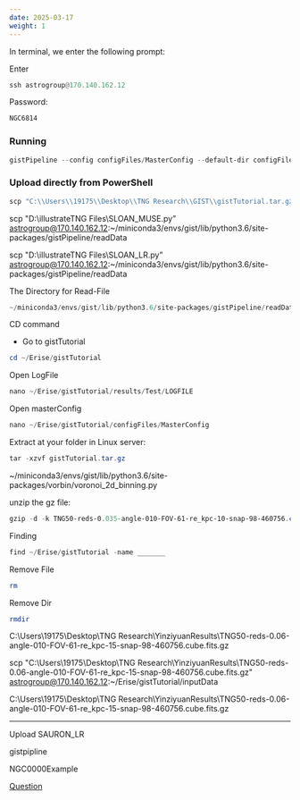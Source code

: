 ```yaml
---
date: 2025-03-17
weight: 1
---
```


In terminal, we enter the following prompt:


Enter

```python
ssh astrogroup@170.140.162.12
```

Password: 

```powershell
NGC6814
```

### **Running**

```powershell
gistPipeline --config configFiles/MasterConfig --default-dir configFiles/defaultDir
```

### Upload directly from PowerShell

```powershell
scp "C:\\Users\\19175\\Desktop\\TNG Research\\GIST\\gistTutorial.tar.gz" astrogroup@170.140.162.12:~/Erise/
```

scp "D:\illustrateTNG Files\SLOAN_MUSE.py” [astrogroup@170.140.162.12](mailto:astrogroup@170.140.162.12):~/miniconda3/envs/gist/lib/python3.6/site-packages/gistPipeline/readData

scp "D:\illustrateTNG Files\SLOAN_LR.py” [astrogroup@170.140.162.12](mailto:astrogroup@170.140.162.12):~/miniconda3/envs/gist/lib/python3.6/site-packages/gistPipeline/readData

The Directory for Read-File

```powershell
~/miniconda3/envs/gist/lib/python3.6/site-packages/gistPipeline/readData
```

CD command

- Go to gistTutorial

```powershell
cd ~/Erise/gistTutorial
```


Open LogFile

```powershell
nano ~/Erise/gistTutorial/results/Test/LOGFILE
```

Open masterConfig

```powershell
nano ~/Erise/gistTutorial/configFiles/MasterConfig
```

Extract at your folder in Linux server:

```powershell
tar -xzvf gistTutorial.tar.gz
```

~/miniconda3/envs/gist/lib/python3.6/site-packages/vorbin/voronoi_2d_binning.py

unzip the gz file:

```powershell
gzip -d -k TNG50-reds-0.035-angle-010-FOV-61-re_kpc-10-snap-98-460756.cube.fits.gz
```

Finding

```python
find ~/Erise/gistTutorial -name _______
```

Remove File

```powershell
rm
```

Remove Dir

```powershell
rmdir
```

C:\Users\19175\Desktop\TNG Research\YinziyuanResults\TNG50-reds-0.06-angle-010-FOV-61-re_kpc-15-snap-98-460756.cube.fits.gz

scp "C:\Users\19175\Desktop\TNG Research\YinziyuanResults\TNG50-reds-0.06-angle-010-FOV-61-re_kpc-15-snap-98-460756.cube.fits.gz" [astrogroup@170.140.162.12](mailto:astrogroup@170.140.162.12):~/Erise/gistTutorial/inputData

C:\Users\19175\Desktop\TNG Research\YinziyuanResults\TNG50-reds-0.06-angle-010-FOV-61-re_kpc-15-snap-98-460756.cube.fits.gz

---

Upload SAURON_LR

gistpipline

NGC0000Example

[Question](https://www.notion.so/Question-19c1ca1b1bf980a18f7ce73717a48065?pvs=21)